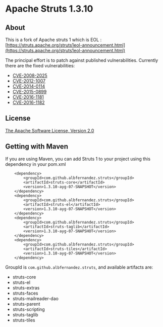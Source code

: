 # Apache Struts 1.3.10 

## About

This is a fork of Apache struts 1 which is EOL : [https://struts.apache.org/struts1eol-announcement.html](https://struts.apache.org/struts1eol-announcement.html)

The principal effort is to patch against published vulnerabilities.
Currently there are the fixed vulnerabilities:
 * [CVE-2008-2025](https://nvd.nist.gov/vuln/detail/CVE-2008-2025)
 * [CVE-2012-1007](https://nvd.nist.gov/vuln/detail/CVE-2012-1007)
 * [CVE-2014-0114](https://nvd.nist.gov/vuln/detail/CVE-2014-0114)
 * [CVE-2015-0899](https://nvd.nist.gov/vuln/detail/CVE-2015-0899)
 * [CVE-2016-1181](https://nvd.nist.gov/vuln/detail/CVE-2016-1181)
 * [CVE-2016-1182](https://nvd.nist.gov/vuln/detail/CVE-2016-1182)
 

## License

[The Apache Software License, Version 2.0](https://www.apache.org/licenses/LICENSE-2.0.txt)


## Getting with Maven
If you are using Maven, you can add Struts 1 to your project using this dependency in your pom.xml

```
	<dependency>
		<groupId>com.github.albfernandez.struts</groupId>
		<artifactId>struts-core</artifactId>
		<version>1.3.10-ayg-07-SNAPSHOT</version>
	</dependency>
	<dependency>
		<groupId>com.github.albfernandez.struts</groupId>
		<artifactId>struts-el</artifactId>
		<version>1.3.10-ayg-07-SNAPSHOT</version>
	</dependency>
	<dependency>
		<groupId>com.github.albfernandez.struts</groupId>
		<artifactId>struts-taglib</artifactId>
		<version>1.3.10-ayg-07-SNAPSHOT</version>
	</dependency>
	<dependency>
		<groupId>com.github.albfernandez.struts</groupId>
		<artifactId>struts-tiles</artifactId>
		<version>1.3.10-ayg-07-SNAPSHOT</version>
	</dependency>
```

GroupId is ``com.github.albfernandez.struts``, and available artifacts are:

 * struts-core
 * struts-el
 * struts-extras
 * struts-faces
 * struts-mailreader-dao
 * struts-parent
 * struts-scripting
 * struts-taglib
 * struts-tiles